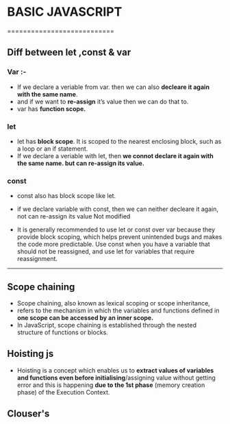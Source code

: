 # BASIC JAVASCRIPT
===========================
## Diff between let ,const & var

### Var :-
- If we declare a veriable from var. then we can also **decleare it again with the same name**. 
- and if we want to **re-assign** it’s value then we can do that to. 
- var has **function scope.**

### let 

- let has **block scope**. It is scoped to the nearest enclosing block, such as a loop or an if statement.
- If we declare a veriable with let, then **we connot declare it again with the same name. but can re-assign its value.**

### const
- const also has block scope like let.
- if we declare variable with const, then we can neither decleare it again, not can re-assign its value Not modified

- It is generally recommended to use let or const over var because they provide block scoping, which helps prevent unintended bugs and makes the code more predictable. Use const when you have a variable that should not be reassigned, and use let for variables that require reassignment.

---

## Scope chaining

- Scope chaining, also known as lexical scoping or scope inheritance,
-  refers to the mechanism in which the variables and functions defined in **one scope can be accessed by an inner scope.**
-   In JavaScript, scope chaining is established through the nested structure of functions or blocks.

## Hoisting js

- Hoisting is a concept which enables us to **extract values of variables and functions even before initialising**/assigning value without getting error and this is happening **due to the 1st phase** (memory creation phase) of the Execution Context.

## Clouser's


